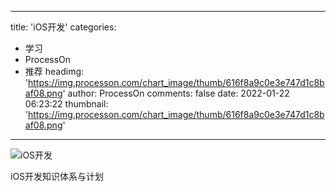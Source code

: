 
---
title: 'iOS开发'
categories: 
 - 学习
 - ProcessOn
 - 推荐
headimg: 'https://img.processon.com/chart_image/thumb/616f8a9c0e3e747d1c8baf08.png'
author: ProcessOn
comments: false
date: 2022-01-22 06:23:22
thumbnail: 'https://img.processon.com/chart_image/thumb/616f8a9c0e3e747d1c8baf08.png'
---

<div>   
<img class="thumb" alt="iOS开发" src="https://img.processon.com/chart_image/thumb/616f8a9c0e3e747d1c8baf08.png" referrerpolicy="no-referrer">
<p>iOS开发知识体系与计划</p>  
</div>
            